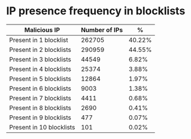 # IP presence frequency in blocklists
| Malicious IP | Number of IPs | % |
|----|----|----|
| Present in 1 blocklist | 262705 | 40.22% |
| Present in 2 blocklists | 290959 | 44.55% |
| Present in 3 blocklists | 44549 | 6.82% |
| Present in 4 blocklists | 25374 | 3.88% |
| Present in 5 blocklists | 12864 | 1.97% |
| Present in 6 blocklists | 9003 | 1.38% |
| Present in 7 blocklists | 4411 | 0.68% |
| Present in 8 blocklists | 2690 | 0.41% |
| Present in 9 blocklists | 477 | 0.07% |
| Present in 10 blocklists | 101 | 0.02% |
